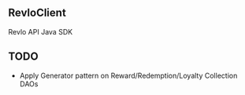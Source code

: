 RevloClient
--

Revlo API Java SDK

TODO
--

* Apply Generator pattern on Reward/Redemption/Loyalty Collection DAOs
